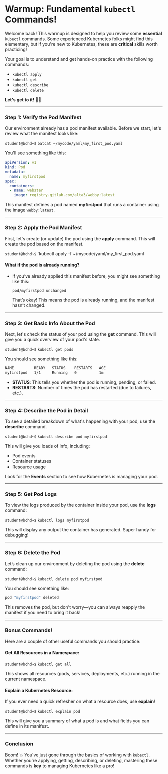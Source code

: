 # Warmup: Fundamental `kubectl` Commands!

Welcome back! This warmup is designed to help you review some **essential** `kubectl` commands. Some experienced Kubernetes folks might find this elementary, but if you're new to Kubernetes, these are **critical** skills worth practicing!

Your goal is to understand and get hands-on practice with the following commands:
- `kubectl apply`
- `kubectl get`
- `kubectl describe`
- `kubectl delete`

**Let's get to it!** 🧑‍💻

---

### Step 1: Verify the Pod Manifest

Our environment already has a pod manifest available. Before we start, let's review what the manifest looks like:

`student@bchd~$` `batcat ~/mycode/yaml/my_first_pod.yaml`

You'll see something like this:

```yaml
apiVersion: v1
kind: Pod
metadata:
  name: myfirstpod
spec:
  containers:
  - name: webster
    image: registry.gitlab.com/alta3/webby:latest
```

This manifest defines a pod named **myfirstpod** that runs a container using the image `webby:latest`.

---

### Step 2: Apply the Pod Manifest

First, let's create (or update) the pod using the **apply** command. This will create the pod based on the manifest.

`student@bchd~$` `kubectl apply -f ~/mycode/yaml/my_first_pod.yaml

#### What if the pod is already running?
- If you’ve already applied this manifest before, you might see something like this:

  ```
  pod/myfirstpod unchanged
  ```

  That’s okay! This means the pod is already running, and the manifest hasn’t changed.

---

### Step 3: Get Basic Info About the Pod

Next, let's check the status of your pod using the **get** command. This will give you a quick overview of your pod's state.

`student@bchd~$` `kubectl get pods`

You should see something like this:

```bash
NAME         READY   STATUS    RESTARTS   AGE
myfirstpod   1/1     Running   0          1m
```

- **STATUS**: This tells you whether the pod is running, pending, or failed.
- **RESTARTS**: Number of times the pod has restarted (due to failures, etc.).

---

### Step 4: Describe the Pod in Detail

To see a detailed breakdown of what's happening with your pod, use the **describe** command.

`student@bchd~$` `kubectl describe pod myfirstpod`

This will give you loads of info, including:
- Pod events
- Container statuses
- Resource usage

Look for the **Events** section to see how Kubernetes is managing your pod.

---

### Step 5: Get Pod Logs

To view the logs produced by the container inside your pod, use the **logs** command:

`student@bchd~$` `kubectl logs myfirstpod`

This will display any output the container has generated. Super handy for debugging!

---

### Step 6: Delete the Pod

Let’s clean up our environment by deleting the pod using the **delete** command:

`student@bchd~$` `kubectl delete pod myfirstpod`

You should see something like:

```bash
pod "myfirstpod" deleted
```

This removes the pod, but don't worry—you can always reapply the manifest if you need to bring it back!

---

### Bonus Commands!

Here are a couple of other useful commands you should practice:

#### Get All Resources in a Namespace:

`student@bchd~$` `kubectl get all`

This shows all resources (pods, services, deployments, etc.) running in the current namespace.

#### Explain a Kubernetes Resource:
If you ever need a quick refresher on what a resource does, use **explain**!

`student@bchd~$` `kubectl explain pod`

This will give you a summary of what a pod is and what fields you can define in its manifest.

---

### Conclusion

Boom! 💥 You've just gone through the basics of working with `kubectl`. Whether you're applying, getting, describing, or deleting, mastering these commands is **key** to managing Kubernetes like a pro!
